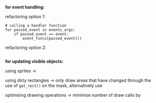 
**for event handling:**

refactoring option 1:
```
# calling a handler function
for passed_event in events_args:
    if passed_event == event:
        event_funcs[passed_event]()
```

refactoring option 2:
```

```

**for updating visible objects:**

using sprites -> 

using dirty rectangles -> only draw areas that have changed through the use of `get_rect()` on the mask, alternatively use 

optimising drawing operations -> minimise number of draw calls by